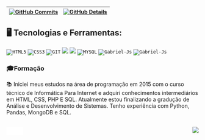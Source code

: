 

| [![GitHub Commits](http://github-profile-summary-cards.vercel.app/api/cards/productive-time?username=Ga-Rasquinho&theme=dracula&utcOffset=-3)](https://github.com/vn7n24fzkq/github-profile-summary-cards) | [![GitHub Details](http://github-profile-summary-cards.vercel.app/api/cards/profile-details?username=Ga-Rasquinho&theme=dracula)](https://github.com/vn7n24fzkq/github-profile-summary-cards) |  
 | ----------- | ----------- |
<h2>🖥️ Tecnologias e Ferramentas:</h2> 

<p> 
<code><img width="40px" src="https://cdn.jsdelivr.net/gh/devicons/devicon/icons/html5/html5-original-wordmark.svg" title = "HTML5"/></code>
<code><img width="40px" src="https://cdn.jsdelivr.net/gh/devicons/devicon/icons/css3/css3-original-wordmark.svg" title = "CSS3"/></code>
<code><img width="40px" src="https://cdn.jsdelivr.net/gh/devicons/devicon/icons/git/git-original.svg" title = "GIT"/></code>
<code><img width="40px" src="https://www.svgrepo.com/show/331488/mongodb.svg"></code>
<code><img width="40px" src="https://raw.githubusercontent.com/bablubambal/All_logo_and_pictures/1ac69ce5fbc389725f16f989fa53c62d6e1b4883/programming%20languages/python.svg"></code>
<code><img width="40px" src="https://cdn.jsdelivr.net/gh/devicons/devicon/icons/mysql/mysql-original.svg" title = "MYSQL"/></code>
<code><img  alt="Gabriel-Js"  width="40" src="https://cdn.jsdelivr.net/gh/devicons/devicon/icons/java/java-plain.svg" /></code>
<code><img  alt="Gabriel-Js"  width="40" src="https://cdn.jsdelivr.net/gh/devicons/devicon/icons/c/c-original.svg" /></code>
</p>

<h3>🎓Formação</h3>

  <p align="left">📚 Iniciei meus estudos na área de programação em 2015 com o curso técnico de Informática Para Internet e adquiri conhecimentos intermediários em HTML, CSS, PHP E SQL. Atualmente estou finalizando a gradução de Análise e Desenvolvimento de Sistemas. Tenho experiência com Python, Pandas, MongoDB e SQL. </p>

##
 <img height="150px" align="right" src="https://media1.giphy.com/media/v1.Y2lkPTc5MGI3NjExNXUzb3c3aHhpdTc2am5idm9ibWRzY3EzdWdxYmxmdGwxZXBybnRucyZlcD12MV9pbnRlcm5hbF9naWZfYnlfaWQmY3Q9Zw/HzPtbOKyBoBFsK4hyc/giphy.gif">


<a href="https://www.instagram.com/gabriel.rasquinho/" target="_blank"><img align="left" alt="Instagram" width="22px" src="https://github.com/Aakarsh-B/trying-repos/blob/master/insta.svg" />
<a href="https://www.linkedin.com/in/gabriel-rasquinho-370073157/" target="_blank"><img align="left" alt="LinkedIn" width="22px" src="https://github.com/Aakarsh-B/trying-repos/blob/master/linkedin.svg" />
